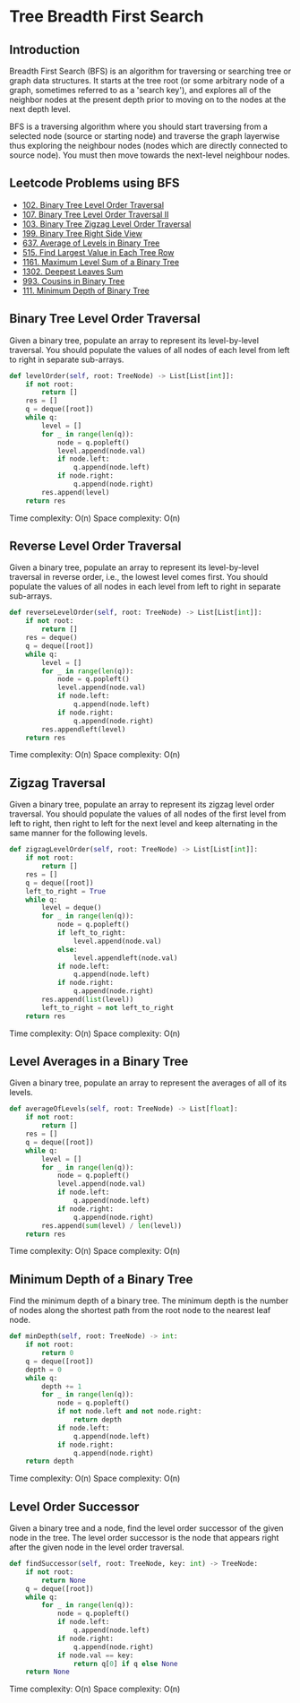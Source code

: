 # Tree Breadth First Search
## Introduction
Breadth First Search (BFS) is an algorithm for traversing or searching tree or graph data structures. It starts at the tree root (or some arbitrary node of a graph, sometimes referred to as a 'search key'), and explores all of the neighbor nodes at the present depth prior to moving on to the nodes at the next depth level.

BFS is a traversing algorithm where you should start traversing from a selected node (source or starting node) and traverse the graph layerwise thus exploring the neighbour nodes (nodes which are directly connected to source node). You must then move towards the next-level neighbour nodes.

## Leetcode Problems using BFS
- [102. Binary Tree Level Order Traversal](https://leetcode.com/problems/binary-tree-level-order-traversal/)
- [107. Binary Tree Level Order Traversal II](https://leetcode.com/problems/binary-tree-level-order-traversal-ii/)
- [103. Binary Tree Zigzag Level Order Traversal](https://leetcode.com/problems/binary-tree-zigzag-level-order-traversal/)
- [199. Binary Tree Right Side View](https://leetcode.com/problems/binary-tree-right-side-view/)
- [637. Average of Levels in Binary Tree](https://leetcode.com/problems/average-of-levels-in-binary-tree/)
- [515. Find Largest Value in Each Tree Row](https://leetcode.com/problems/find-largest-value-in-each-tree-row/)
- [1161. Maximum Level Sum of a Binary Tree](https://leetcode.com/problems/maximum-level-sum-of-a-binary-tree/)
- [1302. Deepest Leaves Sum](https://leetcode.com/problems/deepest-leaves-sum/)
- [993. Cousins in Binary Tree](https://leetcode.com/problems/cousins-in-binary-tree/)
- [111. Minimum Depth of Binary Tree](https://leetcode.com/problems/minimum-depth-of-binary-tree/)

## Binary Tree Level Order Traversal
Given a binary tree, populate an array to represent its level-by-level traversal. You should populate the values of all nodes of each level from left to right in separate sub-arrays.

```python
def levelOrder(self, root: TreeNode) -> List[List[int]]:
    if not root:
        return []
    res = []
    q = deque([root])
    while q:
        level = []
        for _ in range(len(q)):
            node = q.popleft()
            level.append(node.val)
            if node.left:
                q.append(node.left)
            if node.right:
                q.append(node.right)
        res.append(level)
    return res
```
Time complexity: O(n)
Space complexity: O(n)

## Reverse Level Order Traversal
Given a binary tree, populate an array to represent its level-by-level traversal in reverse order, i.e., the lowest level comes first. You should populate the values of all nodes in each level from left to right in separate sub-arrays.

```python
def reverseLevelOrder(self, root: TreeNode) -> List[List[int]]:
    if not root:
        return []
    res = deque()
    q = deque([root])
    while q:
        level = []
        for _ in range(len(q)):
            node = q.popleft()
            level.append(node.val)
            if node.left:
                q.append(node.left)
            if node.right:
                q.append(node.right)
        res.appendleft(level)
    return res
```
Time complexity: O(n)
Space complexity: O(n)

## Zigzag Traversal
Given a binary tree, populate an array to represent its zigzag level order traversal. You should populate the values of all nodes of the first level from left to right, then right to left for the next level and keep alternating in the same manner for the following levels.

```python
def zigzagLevelOrder(self, root: TreeNode) -> List[List[int]]:
    if not root:
        return []
    res = []
    q = deque([root])
    left_to_right = True
    while q:
        level = deque()
        for _ in range(len(q)):
            node = q.popleft()
            if left_to_right:
                level.append(node.val)
            else:
                level.appendleft(node.val)
            if node.left:
                q.append(node.left)
            if node.right:
                q.append(node.right)
        res.append(list(level))
        left_to_right = not left_to_right
    return res
```
Time complexity: O(n)
Space complexity: O(n)

## Level Averages in a Binary Tree
Given a binary tree, populate an array to represent the averages of all of its levels.

```python
def averageOfLevels(self, root: TreeNode) -> List[float]:
    if not root:
        return []
    res = []
    q = deque([root])
    while q:
        level = []
        for _ in range(len(q)):
            node = q.popleft()
            level.append(node.val)
            if node.left:
                q.append(node.left)
            if node.right:
                q.append(node.right)
        res.append(sum(level) / len(level))
    return res
```
Time complexity: O(n)
Space complexity: O(n)

## Minimum Depth of a Binary Tree
Find the minimum depth of a binary tree. The minimum depth is the number of nodes along the shortest path from the root node to the nearest leaf node.

```python
def minDepth(self, root: TreeNode) -> int:
    if not root:
        return 0
    q = deque([root])
    depth = 0
    while q:
        depth += 1
        for _ in range(len(q)):
            node = q.popleft()
            if not node.left and not node.right:
                return depth
            if node.left:
                q.append(node.left)
            if node.right:
                q.append(node.right)
    return depth
```
Time complexity: O(n)
Space complexity: O(n)

## Level Order Successor
Given a binary tree and a node, find the level order successor of the given node in the tree. The level order successor is the node that appears right after the given node in the level order traversal.

```python
def findSuccessor(self, root: TreeNode, key: int) -> TreeNode:
    if not root:
        return None
    q = deque([root])
    while q:
        for _ in range(len(q)):
            node = q.popleft()
            if node.left:
                q.append(node.left)
            if node.right:
                q.append(node.right)
            if node.val == key:
                return q[0] if q else None
    return None
```
Time complexity: O(n)
Space complexity: O(n)
